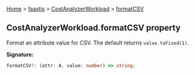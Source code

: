 [Home](./index) &gt; [faastjs](./faastjs.md) &gt; [CostAnalyzerWorkload](./faastjs.costanalyzerworkload.md) &gt; [formatCSV](./faastjs.costanalyzerworkload.formatcsv.md)

## CostAnalyzerWorkload.formatCSV property

Format an attribute value for CSV. The default returns `value.toFixed(1)`<!-- -->.

<b>Signature:</b>

```typescript
formatCSV?: (attr: A, value: number) => string;
```
